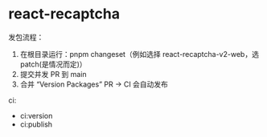 # react-recaptcha

发包流程：

1. 在根目录运行：pnpm changeset（例如选择 react-recaptcha-v2-web，选 patch(是情况而定)）
2. 提交并发 PR 到 main
3. 合并 “Version Packages” PR → CI 会自动发布

ci:

- ci:version
- ci:publish
